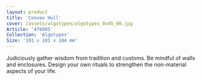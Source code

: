 ```yaml
---
layout: product
title: 'Convex Hull'
cover: /assets/algotypes/algotypes_0x05_00.jpg
Article: '476005'
Collection: 'Algotypes'
Size: '101 x 101 x 104 mm'
---
```

Judiciously gather wisdom from tradition and customs. Be mindful of walls and enclosures. Design your own rituals to strengthen the non-material aspects of your life.
